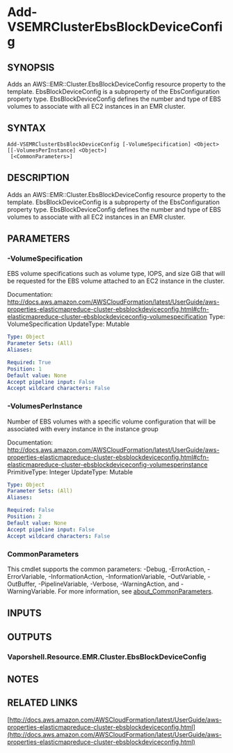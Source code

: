 # Add-VSEMRClusterEbsBlockDeviceConfig

## SYNOPSIS
Adds an AWS::EMR::Cluster.EbsBlockDeviceConfig resource property to the template.
EbsBlockDeviceConfig is a subproperty of the EbsConfiguration property type.
EbsBlockDeviceConfig defines the number and type of EBS volumes to associate with all EC2 instances in an EMR cluster.

## SYNTAX

```
Add-VSEMRClusterEbsBlockDeviceConfig [-VolumeSpecification] <Object> [[-VolumesPerInstance] <Object>]
 [<CommonParameters>]
```

## DESCRIPTION
Adds an AWS::EMR::Cluster.EbsBlockDeviceConfig resource property to the template.
EbsBlockDeviceConfig is a subproperty of the EbsConfiguration property type.
EbsBlockDeviceConfig defines the number and type of EBS volumes to associate with all EC2 instances in an EMR cluster.

## PARAMETERS

### -VolumeSpecification
EBS volume specifications such as volume type, IOPS, and size GiB that will be requested for the EBS volume attached to an EC2 instance in the cluster.

Documentation: http://docs.aws.amazon.com/AWSCloudFormation/latest/UserGuide/aws-properties-elasticmapreduce-cluster-ebsblockdeviceconfig.html#cfn-elasticmapreduce-cluster-ebsblockdeviceconfig-volumespecification
Type: VolumeSpecification
UpdateType: Mutable

```yaml
Type: Object
Parameter Sets: (All)
Aliases:

Required: True
Position: 1
Default value: None
Accept pipeline input: False
Accept wildcard characters: False
```

### -VolumesPerInstance
Number of EBS volumes with a specific volume configuration that will be associated with every instance in the instance group

Documentation: http://docs.aws.amazon.com/AWSCloudFormation/latest/UserGuide/aws-properties-elasticmapreduce-cluster-ebsblockdeviceconfig.html#cfn-elasticmapreduce-cluster-ebsblockdeviceconfig-volumesperinstance
PrimitiveType: Integer
UpdateType: Mutable

```yaml
Type: Object
Parameter Sets: (All)
Aliases:

Required: False
Position: 2
Default value: None
Accept pipeline input: False
Accept wildcard characters: False
```

### CommonParameters
This cmdlet supports the common parameters: -Debug, -ErrorAction, -ErrorVariable, -InformationAction, -InformationVariable, -OutVariable, -OutBuffer, -PipelineVariable, -Verbose, -WarningAction, and -WarningVariable. For more information, see [about_CommonParameters](http://go.microsoft.com/fwlink/?LinkID=113216).

## INPUTS

## OUTPUTS

### Vaporshell.Resource.EMR.Cluster.EbsBlockDeviceConfig
## NOTES

## RELATED LINKS

[http://docs.aws.amazon.com/AWSCloudFormation/latest/UserGuide/aws-properties-elasticmapreduce-cluster-ebsblockdeviceconfig.html](http://docs.aws.amazon.com/AWSCloudFormation/latest/UserGuide/aws-properties-elasticmapreduce-cluster-ebsblockdeviceconfig.html)

